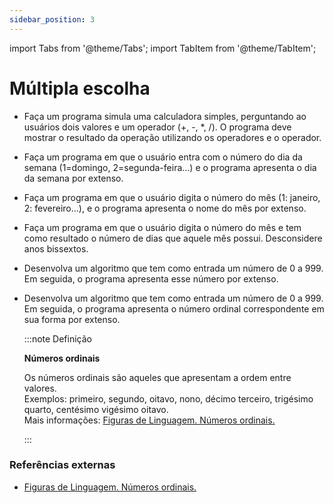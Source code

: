 ```yaml
---
sidebar_position: 3
---
```


import Tabs from '@theme/Tabs';
import TabItem from '@theme/TabItem';

# Múltipla escolha

- Faça um programa simula uma calculadora simples, perguntando ao usuários dois valores e um operador (+, -, \*, /). O programa deve mostrar o resultado da operação utilizando os operadores e o operador.

- Faça um programa em que o usuário entra com o número do dia da semana (1=domingo, 2=segunda-feira...) e o programa apresenta o dia da semana por extenso.

- Faça um programa em que o usuário digita o número do mês (1: janeiro, 2: fevereiro...), e o programa apresenta o nome do mês por extenso.

- Faça um programa em que o usuário digita o número do mês e tem como resultado o número de dias que aquele mês possui. Desconsidere anos bissextos.

- Desenvolva um algoritmo que tem como entrada um número de 0 a 999. Em seguida, o programa apresenta esse número por extenso. 

- Desenvolva um algoritmo que tem como entrada um número de 0 a 999. Em seguida, o programa apresenta o número ordinal correspondente em sua forma por extenso. 

  :::note Definição

  **Números ordinais**  

    Os números ordinais são aqueles que apresentam a ordem entre valores.  
    Exemplos: primeiro, segundo, oitavo, nono, décimo terceiro, trigésimo quarto, centésimo vigésimo oitavo.  
    Mais informações: [Figuras de Linguagem. Números ordinais.](https://www.figuradelinguagem.com/gramatica/numeros-ordinais/)  
    
  :::

### Referências externas
- [Figuras de Linguagem. Números ordinais.](https://www.figuradelinguagem.com/gramatica/numeros-ordinais/)  
